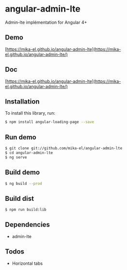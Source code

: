# angular-admin-lte

Admin-lte implémentation for Angular 4+

## Demo
[https://mika-el.github.io/angular-admin-lte](https://mika-el.github.io/angular-admin-lte/)

## Doc
[https://mika-el.github.io/angular-admin-lte](https://mika-el.github.io/angular-admin-lte/)

## Installation

To install this library, run:

```bash
$ npm install angular-loading-page --save
```
## Run demo

```bash
$ git clone git://github.com/mika-el/angular-admin-lte
$ cd angular-admin-lte
$ ng serve
```
## Build demo
```bash
$ ng build --prod
```

## Build dist
```bash
$ npm run build:lib
```

## Dependencies

* admin-lte

## Todos

* Horizontal tabs
